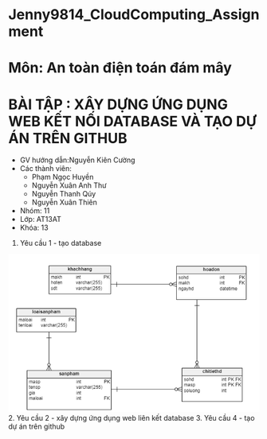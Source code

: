 # Jenny9814_CloudComputing_Assignment
# Môn: An toàn điện toán đám mây
# BÀI TẬP : XÂY DỰNG ỨNG DỤNG WEB KẾT NỐI DATABASE VÀ TẠO DỰ ÁN TRÊN GITHUB
- GV hướng dẫn:Nguyễn Kiên Cường
- Các thành viên:
  - Phạm Ngọc Huyền
  - Nguyễn Xuân Anh Thư
  - Nguyễn Thanh Qúy
  - Nguyễn Xuân Thiên
- Nhóm: 11
- Lớp: AT13AT
- Khóa: 13
1. Yêu cầu 1 - tạo database
<img src="https://github.com/Jenny9814/Jenny9814_CloudComputing_Assignment/blob/main/media/Image%2015.png"/>
2. Yêu cầu 2 - xây dựng ứng dụng web liên kết database
3. Yêu cầu 4 - tạo dự án trên github
